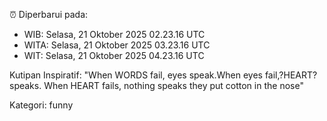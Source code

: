 ⏰ Diperbarui pada:
- WIB: Selasa, 21 Oktober 2025 02.23.16 UTC
- WITA: Selasa, 21 Oktober 2025 03.23.16 UTC
- WIT: Selasa, 21 Oktober 2025 04.23.16 UTC

Kutipan Inspiratif:
"When WORDS fail, eyes speak.When eyes fail,?HEART? speaks. When HEART fails, nothing speaks they put cotton in the nose"


Kategori: funny

